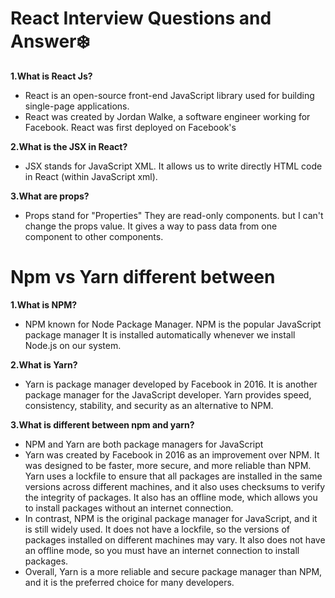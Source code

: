 # React Interview Questions and Answer❄️ 
**1.What is React Js?**
- React is an open-source front-end JavaScript library used for building single-page applications.
- React was created by Jordan Walke, a software engineer working for Facebook. React was first deployed on Facebook's 

**2.What is the JSX in React?**
- JSX stands for JavaScript XML. It allows us to write directly HTML code in React (within JavaScript xml).

**3.What are props?**
- Props stand for "Properties" They are read-only components. but I can't change the props value. It gives a way to pass data from one component to other components.

# Npm vs Yarn different between

**1.What is NPM?**
- NPM known for Node Package Manager. NPM is the popular JavaScript package manager It is installed automatically whenever we install Node.js on our system. 

**2.What is Yarn?**
- Yarn is package manager developed by Facebook in 2016. It is another package manager for the JavaScript developer. Yarn provides speed, consistency, stability, and security as an alternative to NPM.

**3.What is different between npm and yarn?**
- NPM and Yarn are both package managers for JavaScript
- Yarn was created by Facebook in 2016 as an improvement over NPM. It was designed to be faster, more secure, and more reliable than NPM. Yarn uses a lockfile to ensure that all packages are installed in the 
  same versions across different machines, and it also uses checksums to verify the integrity of packages. It also has an offline mode, which allows you to install packages without an internet connection.
- In contrast, NPM is the original package manager for JavaScript, and it is still widely used. It does not have a lockfile, so the versions of packages installed on different machines may vary. It also does not 
  have an offline mode, so you must have an internet connection to install packages.
- Overall, Yarn is a more reliable and secure package manager than NPM, and it is the preferred choice for many developers.


